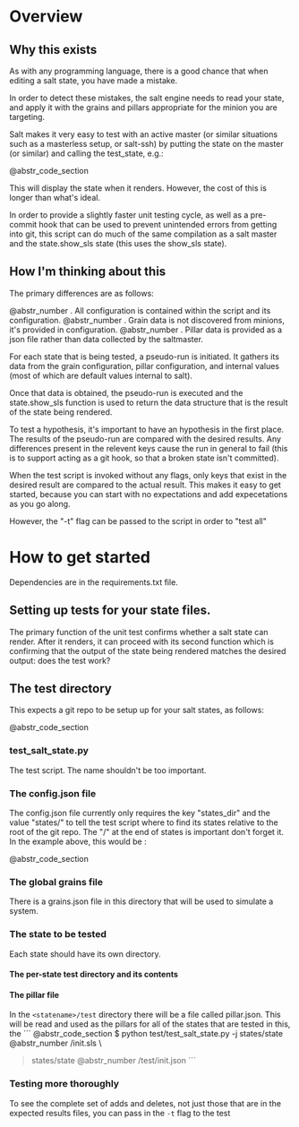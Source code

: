 # Overview

## Why this exists

As with any programming language, there is a good chance that when editing a salt state, you have made a mistake.

In order to detect these mistakes, the salt engine needs to read your state, and apply it with the grains and pillars appropriate for the minion you are targeting.

Salt makes it very easy to test with an active master (or similar situations such as a masterless setup, or salt-ssh) by putting the state on the master (or similar) and calling the test_state, e.g.:

@abstr_code_section 

This will display the state when it renders. However, the cost of this is longer than what's ideal.

In order to provide a slightly faster unit testing cycle, as well as a pre-commit hook that can be used to prevent unintended errors from getting into git, this script can do much of the same compilation as a salt master and the state.show_sls state (this uses the show_sls state).

## How I'm thinking about this

The primary differences are as follows:

@abstr_number . All configuration is contained within the script and its configuration. @abstr_number . Grain data is not discovered from minions, it's provided in configuration. @abstr_number . Pillar data is provided as a json file rather than data collected by the saltmaster.

For each state that is being tested, a pseudo-run is initiated. It gathers its data from the grain configuration, pillar configuration, and internal values (most of which are default values internal to salt).

Once that data is obtained, the pseudo-run is executed and the state.show_sls function is used to return the data structure that is the result of the state being rendered.

To test a hypothesis, it's important to have an hypothesis in the first place. The results of the pseudo-run are compared with the desired results. Any differences present in the relevent keys cause the run in general to fail (this is to support acting as a git hook, so that a broken state isn't committed).

When the test script is invoked without any flags, only keys that exist in the desired result are compared to the actual result. This makes it easy to get started, because you can start with no expectations and add expecetations as you go along.

However, the "-t" flag can be passed to the script in order to "test all"

# How to get started

Dependencies are in the requirements.txt file.

## Setting up tests for your state files.

The primary function of the unit test confirms whether a salt state can render. After it renders, it can proceed with its second function which is confirming that the output of the state being rendered matches the desired output: does the test work?

## The test directory

This expects a git repo to be setup up for your salt states, as follows:

@abstr_code_section 

### test_salt_state.py

The test script. The name shouldn't be too important.

### The config.json file

The config.json file currently only requires the key "states_dir" and the value "states/" to tell the test script where to find its states relative to the root of the git repo. The "/" at the end of states is important don't forget it. In the example above, this would be :

@abstr_code_section 

### The global grains file

There is a grains.json file in this directory that will be used to simulate a system.

### The state to be tested

Each state should have its own directory. 

#### The per-state test directory and its contents

#### The pillar file

In the `<statename>/test` directory there will be a file called pillar.json. This will be read and used as the pillars for all of the states that are tested in this, the ``` @abstr_code_section $ python test/test_salt_state.py -j states/state @abstr_number /init.sls \

> states/state @abstr_number /test/init.json ```

### Testing more thoroughly

To see the complete set of adds and deletes, not just those that are in the expected results files, you can pass in the `-t` flag to the test
